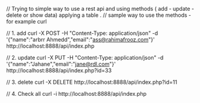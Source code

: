 // Trying to simple way to use a rest api and using methods ( add - update - delete or show data) applying a table .
// sample way to use the methods - for example curl

// 1. add
 curl  -X POST -H "Content-Type: application/json" -d '{"name":"arbrr Ahmedd","email":"ass@rahimafrooz.com"}' http://localhost:8888/api/index.php

 // 2. update 
 curl -X PUT -H "Content-Type: application/json" -d '{"name":"Jahane","email":"jane@rdl.com"}' http://localhost:8888/api/index.php?id=33

 // 3. delete
 curl -X DELETE http://localhost:8888/api/index.php?id=11

 // 4. Check all
 curl -i http://localhost:8888/api/index.php
